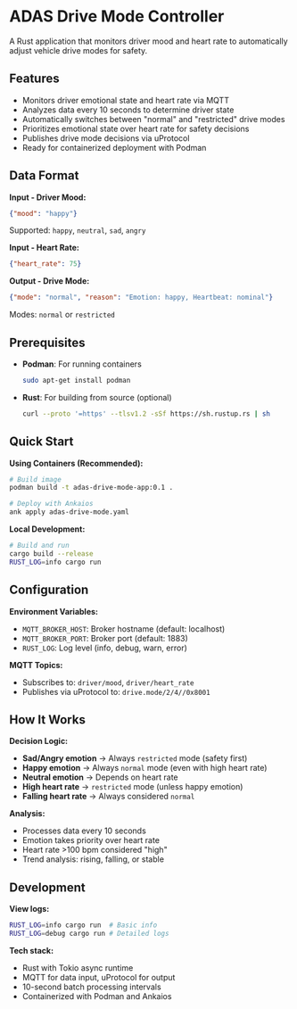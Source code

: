 # ADAS Drive Mode Controller

A Rust application that monitors driver mood and heart rate to automatically adjust vehicle drive modes for safety.

## Features

- Monitors driver emotional state and heart rate via MQTT
- Analyzes data every 10 seconds to determine driver state
- Automatically switches between "normal" and "restricted" drive modes
- Prioritizes emotional state over heart rate for safety decisions
- Publishes drive mode decisions via uProtocol
- Ready for containerized deployment with Podman

## Data Format

**Input - Driver Mood:**
```json
{"mood": "happy"}
```
Supported: `happy`, `neutral`, `sad`, `angry`

**Input - Heart Rate:**
```json
{"heart_rate": 75}
```

**Output - Drive Mode:**
```json
{"mode": "normal", "reason": "Emotion: happy, Heartbeat: nominal"}
```
Modes: `normal` or `restricted`

## Prerequisites

- **Podman**: For running containers
  ```bash
  sudo apt-get install podman
  ```

- **Rust**: For building from source (optional)
  ```bash
  curl --proto '=https' --tlsv1.2 -sSf https://sh.rustup.rs | sh
  ```

## Quick Start

**Using Containers (Recommended):**
```bash
# Build image
podman build -t adas-drive-mode-app:0.1 .

# Deploy with Ankaios
ank apply adas-drive-mode.yaml
```

**Local Development:**
```bash
# Build and run
cargo build --release
RUST_LOG=info cargo run
```
## Configuration

**Environment Variables:**
- `MQTT_BROKER_HOST`: Broker hostname (default: localhost)
- `MQTT_BROKER_PORT`: Broker port (default: 1883)
- `RUST_LOG`: Log level (info, debug, warn, error)

**MQTT Topics:**
- Subscribes to: `driver/mood`, `driver/heart_rate`
- Publishes via uProtocol to: `drive.mode/2/4//0x8001`

## How It Works

**Decision Logic:**
- **Sad/Angry emotion** → Always `restricted` mode (safety first)
- **Happy emotion** → Always `normal` mode (even with high heart rate)
- **Neutral emotion** → Depends on heart rate
- **High heart rate** → `restricted` mode (unless happy emotion)
- **Falling heart rate** → Always considered `normal`

**Analysis:**
- Processes data every 10 seconds
- Emotion takes priority over heart rate
- Heart rate >100 bpm considered "high"
- Trend analysis: rising, falling, or stable

## Development

**View logs:**
```bash
RUST_LOG=info cargo run  # Basic info
RUST_LOG=debug cargo run # Detailed logs
```

**Tech stack:**
- Rust with Tokio async runtime
- MQTT for data input, uProtocol for output
- 10-second batch processing intervals
- Containerized with Podman and Ankaios